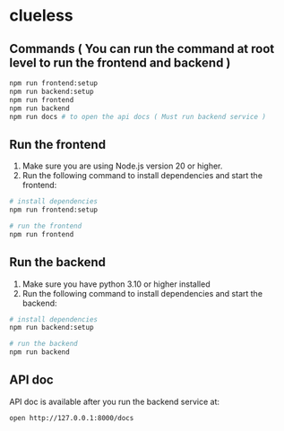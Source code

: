 # clueless

## Commands ( You can run the command at root level to run the frontend and backend )
```bash
npm run frontend:setup
npm run backend:setup
npm run frontend
npm run backend
npm run docs # to open the api docs ( Must run backend service )
```

## Run the frontend

1. Make sure you are using Node.js version 20 or higher.
2. Run the following command to install dependencies and start the frontend:

```bash
# install dependencies
npm run frontend:setup

# run the frontend
npm run frontend
```

## Run the backend
1. Make sure you have python 3.10 or higher installed
2. Run the following command to install dependencies and start the backend:

```bash
# install dependencies
npm run backend:setup

# run the backend
npm run backend
```

## API doc

API doc is available after you run the backend service at:

```bash
open http://127.0.0.1:8000/docs
```
